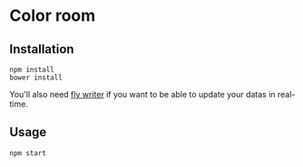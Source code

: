 # Color room

## Installation

```
npm install
bower install
```

You'll also need [fly writer](https://github.com/soixantecircuits/flywriter) if you want to be able to update your datas in real-time.

## Usage

```
npm start
```